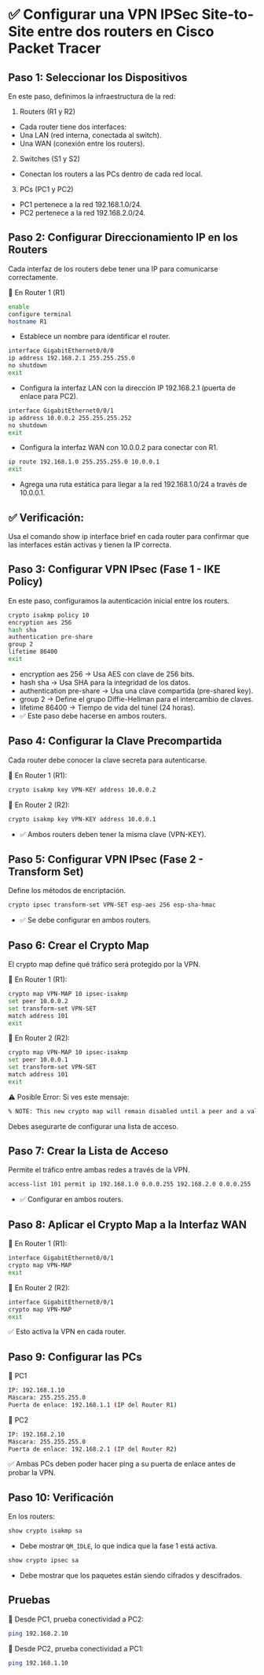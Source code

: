 # ✅ Configurar una VPN IPSec Site-to-Site entre dos routers en Cisco Packet Tracer

## Paso 1: Seleccionar los Dispositivos
En este paso, definimos la infraestructura de la red:

1. Routers (R1 y R2)

- Cada router tiene dos interfaces:
- Una LAN (red interna, conectada al switch).
- Una WAN (conexión entre los routers).
2. Switches (S1 y S2)

- Conectan los routers a las PCs dentro de cada red local.
3. PCs (PC1 y PC2)

- PC1 pertenece a la red 192.168.1.0/24.
- PC2 pertenece a la red 192.168.2.0/24.

## Paso 2: Configurar Direccionamiento IP en los Routers
Cada interfaz de los routers debe tener una IP para comunicarse correctamente.

🔹 En Router 1 (R1)
```sh
enable
configure terminal
hostname R1
```

- Establece un nombre para identificar el router.
```sh
interface GigabitEthernet0/0/0
ip address 192.168.2.1 255.255.255.0
no shutdown
exit
```
- Configura la interfaz LAN con la dirección IP 192.168.2.1 (puerta de enlace para PC2).
```sh
interface GigabitEthernet0/0/1
ip address 10.0.0.2 255.255.255.252
no shutdown
exit
```
- Configura la interfaz WAN con 10.0.0.2 para conectar con R1.
```sh
ip route 192.168.1.0 255.255.255.0 10.0.0.1
exit
```
- Agrega una ruta estática para llegar a la red 192.168.1.0/24 a través de 10.0.0.1.
## ✅ Verificación:
Usa el comando show ip interface brief en cada router para confirmar que las interfaces están activas y tienen la IP correcta.

## Paso 3: Configurar VPN IPsec (Fase 1 - IKE Policy)
En este paso, configuramos la autenticación inicial entre los routers.

```sh
crypto isakmp policy 10
encryption aes 256
hash sha
authentication pre-share
group 2
lifetime 86400
exit
```
- encryption aes 256 → Usa AES con clave de 256 bits.
- hash sha → Usa SHA para la integridad de los datos.
- authentication pre-share → Usa una clave compartida (pre-shared key).
- group 2 → Define el grupo Diffie-Hellman para el intercambio de claves.
- lifetime 86400 → Tiempo de vida del túnel (24 horas).
- ✅ Este paso debe hacerse en ambos routers.

## Paso 4: Configurar la Clave Precompartida
Cada router debe conocer la clave secreta para autenticarse.

🔹 En Router 1 (R1):
```sh
crypto isakmp key VPN-KEY address 10.0.0.2
```
🔹 En Router 2 (R2):
```sh
crypto isakmp key VPN-KEY address 10.0.0.1
```
- ✅ Ambos routers deben tener la misma clave (VPN-KEY).

## Paso 5: Configurar VPN IPsec (Fase 2 - Transform Set)
Define los métodos de encriptación.
```sh
crypto ipsec transform-set VPN-SET esp-aes 256 esp-sha-hmac
```
- ✅ Se debe configurar en ambos routers.

## Paso 6: Crear el Crypto Map
El crypto map define qué tráfico será protegido por la VPN.

🔹 En Router 1 (R1):
```sh
crypto map VPN-MAP 10 ipsec-isakmp
set peer 10.0.0.2
set transform-set VPN-SET
match address 101
exit
```
🔹 En Router 2 (R2):
```sh
crypto map VPN-MAP 10 ipsec-isakmp
set peer 10.0.0.1
set transform-set VPN-SET
match address 101
exit
```
⚠️ Posible Error:
Si ves este mensaje:
```sh
% NOTE: This new crypto map will remain disabled until a peer and a valid access list have been configured.
```
Debes asegurarte de configurar una lista de acceso.

## Paso 7: Crear la Lista de Acceso
Permite el tráfico entre ambas redes a través de la VPN.
```sh
access-list 101 permit ip 192.168.1.0 0.0.0.255 192.168.2.0 0.0.0.255
```
- ✅ Configurar en ambos routers.

## Paso 8: Aplicar el Crypto Map a la Interfaz WAN
🔹 En Router 1 (R1):
```sh
interface GigabitEthernet0/0/1
crypto map VPN-MAP
exit
```
🔹 En Router 2 (R2):
```sh
interface GigabitEthernet0/0/1
crypto map VPN-MAP
exit
```
✅ Esto activa la VPN en cada router.

## Paso 9: Configurar las PCs
🔹 PC1
```sh
IP: 192.168.1.10
Máscara: 255.255.255.0
Puerta de enlace: 192.168.1.1 (IP del Router R1)
```
🔹 PC2
```sh
IP: 192.168.2.10
Máscara: 255.255.255.0
Puerta de enlace: 192.168.2.1 (IP del Router R2)
```
✅ Ambas PCs deben poder hacer ping a su puerta de enlace antes de probar la VPN.

## Paso 10: Verificación
En los routers:
```sh
show crypto isakmp sa
```
- Debe mostrar `QM_IDLE`, lo que indica que la fase 1 está activa.
```sh
show crypto ipsec sa
```
- Debe mostrar que los paquetes están siendo cifrados y descifrados.

## Pruebas
🔹 Desde PC1, prueba conectividad a PC2:
```sh
ping 192.168.2.10
```
🔹 Desde PC2, prueba conectividad a PC1:
```sh
ping 192.168.1.10
```


